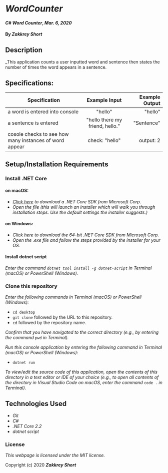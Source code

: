 # _WordCounter_

#### _C# Word Counter_, _Mar. 6, 2020_

#### By _**Zakkrey Short**_

## Description

_This application counts a user inputted word and sentence then states the number of times the word appears in a sentence.
## Specifications:

| Specification | Example Input | Example Output |
| ------------- |:-------------:| -------------------:|
| a word is entered into console | "hello" | "hello" |
| a sentence is entered | "hello there my friend, hello." | "Sentence" |
| cosole checks to see how many instances of word appear | check: "hello" | output: 2 |

## Setup/Installation Requirements

### Install .NET Core

#### on macOS:
* _[Click here](https://dotnet.microsoft.com/download/thank-you/dotnet-sdk-2.2.106-macos-x64-installer) to download a .NET Core SDK from Microsoft Corp._
* _Open the file (this will launch an installer which will walk you through installation steps. Use the default settings the installer suggests.)_

#### on Windows:
* _[Click here](https://dotnet.microsoft.com/download/thank-you/dotnet-sdk-2.2.203-windows-x64-installer) to download the 64-bit .NET Core SDK from Microsoft Corp._
* _Open the .exe file and follow the steps provided by the installer for your OS._

#### Install dotnet script
_Enter the command ``dotnet tool install -g dotnet-script`` in Terminal (macOS) or PowerShell (Windows)._

### Clone this repository

_Enter the following commands in Terminal (macOS) or PowerShell (Windows):_
* ``cd desktop``
* ``git clone`` followed by the URL to this repository.
* ``cd`` followed by the repository name.

_Confirm that you have navigated to the correct directory (e.g., by entering the command_ ``pwd`` _in Terminal)._

_Run this console application by entering the following command in Terminal (macOS) or PowerShell (Windows):_
* ``dotnet run``

_To view/edit the source code of this application, open the contents of this directory in a text editor or IDE of your choice (e.g., to open all contents of the directory in Visual Studio Code on macOS, enter the command_ ``code .`` _in Terminal)._

## Technologies Used
* _Git_
* _C#_
* _.NET Core 2.2_
* _dotnet script_

### License

*This webpage is licensed under the MIT license.*

Copyright (c) 2020 **_Zakkrey Short_**